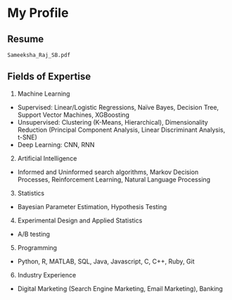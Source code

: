 # My Profile
## Resume 

<code>Sameeksha_Raj_SB.pdf</code>

## Fields of Expertise

1. Machine Learning
* Supervised: Linear/Logistic Regressions, Naïve Bayes, Decision Tree, Support Vector Machines, XGBoosting
* Unsupervised: Clustering (K-Means, Hierarchical), Dimensionality Reduction (Principal Component Analysis, Linear Discriminant Analysis, t-SNE)
* Deep Learning: CNN, RNN

2. Artificial Intelligence
* Informed and Uninformed search algorithms, Markov Decision Processes, Reinforcement Learning, Natural Language Processing

3. Statistics
* Bayesian Parameter Estimation, Hypothesis Testing

4. Experimental Design and Applied Statistics
* A/B testing

5. Programming
* Python, R, MATLAB, SQL, Java, Javascript, C, C++, Ruby, Git

6. Industry Experience
* Digital Marketing (Search Engine Marketing, Email Marketing), Banking

